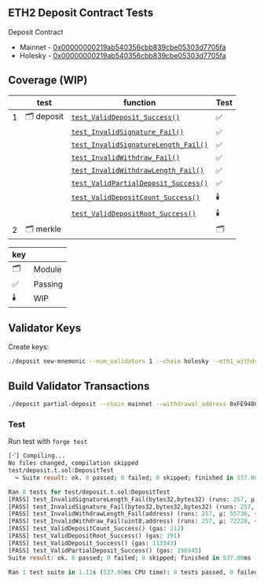 ## ETH2 Deposit Contract Tests

Deposit Contract

- Mainnet - [0x00000000219ab540356cbb839cbe05303d7705fa](https://etherscan.io/address/0x00000000219ab540356cbb839cbe05303d7705fa#code)
- Holesky - [0x00000000219ab540356cbb839cbe05303d7705fa](https://etherscan.io/address/0x00000000219ab540356cbb839cbe05303d7705fa#code)

## Coverage (WIP)

|     | test       | function                                                                                                                                            | Test |
| --- | ---------- | --------------------------------------------------------------------------------------------------------------------------------------------------- | ---- |
| 1   | 🗂️ deposit | [`test_ValidDeposit_Success()`](https://github.com/mmsaki/deposit/blob/main/test/deposit.t.sol#L21-L29)             | ✅   |
|     |            | [`test_InvalidSignature_Fail()`](https://github.com/mmsaki/deposit/blob/main/test/deposit.t.sol#L43-L56)        | ✅   |
|     |            | [`test_InvalidSignatureLength_Fail()`](https://github.com/mmsaki/deposit/blob/main/test/deposit.t.sol#L58-L71)   | ✅   |
|     |            | [`test_InvalidWithdraw_Fail()`](https://github.com/mmsaki/deposit/blob/main/test/deposit.t.sol#L73-L86)         | ✅   |
|     |            | [`test_InvalidWithdrawLength_Fail()`](https://github.com/mmsaki/deposit/blob/main/test/deposit.t.sol#L88-L101)  | ✅   |
|     |            | [`test_ValidPartialDeposit_Success()`](https://github.com/mmsaki/deposit/blob/main/test/deposit.t.sol#L103-L128)| ✅   |
|     |            | [`test_ValidDepositCount_Success()`](https://github.com/mmsaki/deposit/blob/main/test/deposit.t.sol#L130-L139)  | 🕯️   |
|     |            | [`test_ValidDepositRoot_Success()`](https://github.com/mmsaki/deposit/blob/main/test/deposit.t.sol#L140-L149)   | 🕯️   |
| 2   | 🗂️ merkle  |                                                                                                                                                     | 🗂️   |

<!-- > [Differential ffi testing](https://book.getfoundry.sh/forge/differential-ffi-testing?highlight=ffi#primer-the-ffi-cheatcode) -->

| key |         |
| --- | ------- |
| 🗂️  | Module  |
| ✅  | Passing |
| 🕯️  | WIP     |

## Validator Keys

Create keys:

```bash
./deposit new-mnemonic --num_validators 1 --chain holesky --eth1_withdrawal_address 0xFE948CB2122FDD87bAf43dCe8aFa254B1242c199
```

## Build Validator Transactions

```bash
./deposit partial-deposit --chain mainnet --withdrawal_address 0xFE948CB2122FDD87bAf43dCe8aFa254B1242c199 --keystore validator_keys/keystore-m_12381_3600_0_0_0-1733214572.json --amount 31 --output_folder . --regular-withdrawal
```

### Test

Run test with `forge test`

```ml
[⠊] Compiling...
No files changed, compilation skipped
test/deposit.t.sol:DepositTest
  ↪ Suite result: ok. 8 passed; 0 failed; 0 skipped; finished in 537.00ms (1.76s CPU time)

Ran 8 tests for test/deposit.t.sol:DepositTest
[PASS] test_InvalidSignatureLength_Fail(bytes32,bytes32) (runs: 257, μ: 55770, ~: 55770)
[PASS] test_InvalidSignature_Fail(bytes32,bytes32,bytes32) (runs: 257, μ: 72277, ~: 72277)
[PASS] test_InvalidWithdrawLength_Fail(address) (runs: 257, μ: 55736, ~: 55736)
[PASS] test_InvalidWithdraw_Fail(uint8,address) (runs: 257, μ: 72228, ~: 72228)
[PASS] test_ValidDepositCount_Success() (gas: 212)
[PASS] test_ValidDepositRoot_Success() (gas: 191)
[PASS] test_ValidDeposit_Success() (gas: 113343)
[PASS] test_ValidPartialDeposit_Success() (gas: 196945)
Suite result: ok. 8 passed; 0 failed; 0 skipped; finished in 537.00ms (1.76s CPU time)

Ran 1 test suite in 1.11s (537.00ms CPU time): 8 tests passed, 0 failed, 0 skipped (8 total tests)
```
